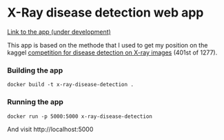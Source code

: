 # X-Ray disease detection web app

[Link to the app (under development)](http://xray.lgoyeau.com/)

This app is based on the methode that I used to get my position on the kaggel [competition for disease detection on X-ray images](https://www.kaggle.com/c/vinbigdata-chest-xray-abnormalities-detection/leaderboard) (401st of 1277). 


### Building the app

```
docker build -t x-ray-disease-detection .
```

### Running the app

```
docker run -p 5000:5000 x-ray-disease-detection
```
And visit http://localhost:5000
